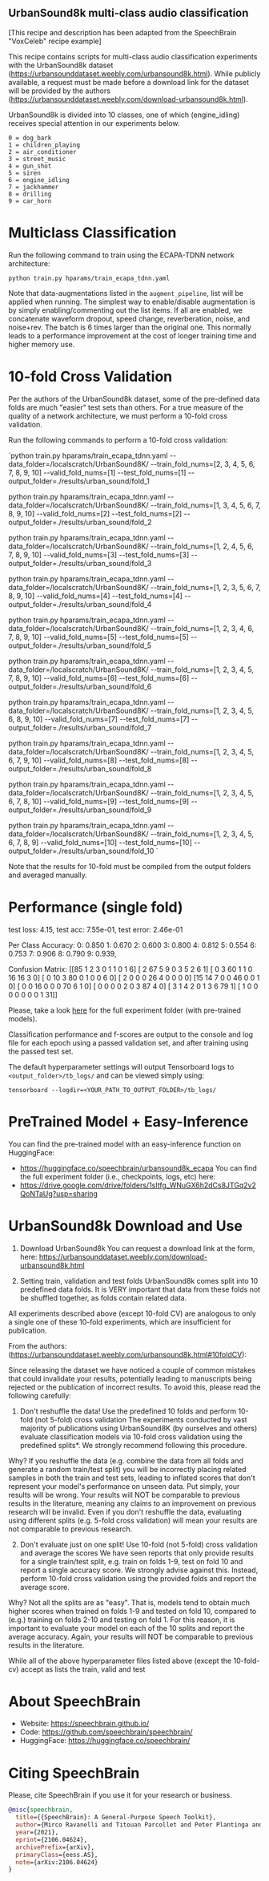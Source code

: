## UrbanSound8k  multi-class audio classification

[This recipe and description has been adapted from the SpeechBrain "VoxCeleb" recipe example]

This recipe contains scripts for multi-class audio classification experiments with the UrbanSound8k dataset (https://urbansounddataset.weebly.com/urbansound8k.html). While publicly available, a request must be made before a download link for the dataset will be provided by the authors (https://urbansounddataset.weebly.com/download-urbansound8k.html).

UrbanSound8k is divided into 10 classes, one of which (engine_idling) receives special attention in our experiments below.

```
0 = dog_bark
1 = children_playing
2 = air_conditioner
3 = street_music
4 = gun_shot
5 = siren
6 = engine_idling
7 = jackhammer
8 = drilling
9 = car_horn
```

# Multiclass Classification

Run the following command to train using the ECAPA-TDNN network architecture:

`python train.py hparams/train_ecapa_tdnn.yaml`

Note that data-augmentations listed in the `augment_pipeline`,  list will be applied when running. The simplest way to enable/disable augmentation is by simply
enabling/commenting out the list items. If all are enabled, we concatenate waveform dropout, speed change, reverberation, noise, and noise+rev. The batch is 6 times larger than the original one. This normally leads to a performance improvement at the cost of longer training time and higher memory use.

# 10-fold Cross Validation
Per the authors of the UrbanSound8k dataset, some of the pre-defined data folds are much "easier" test sets than others. For a true measure of the quality of a network architecture, we must perform a 10-fold cross validation.

Run the following commands to perform a 10-fold cross validation:

`python train.py hparams/train_ecapa_tdnn.yaml --data_folder=/localscratch/UrbanSound8K/ --train_fold_nums=[2, 3, 4, 5, 6, 7, 8, 9, 10] --valid_fold_nums=[1] --test_fold_nums=[1] --output_folder=./results/urban_sound/fold_1

python train.py hparams/train_ecapa_tdnn.yaml --data_folder=/localscratch/UrbanSound8K/ --train_fold_nums=[1, 3, 4, 5, 6, 7, 8, 9, 10] --valid_fold_nums=[2] --test_fold_nums=[2] --output_folder=./results/urban_sound/fold_2

python train.py hparams/train_ecapa_tdnn.yaml --data_folder=/localscratch/UrbanSound8K/ --train_fold_nums=[1, 2, 4, 5, 6, 7, 8, 9, 10] --valid_fold_nums=[3] --test_fold_nums=[3] --output_folder=./results/urban_sound/fold_3

python train.py hparams/train_ecapa_tdnn.yaml --data_folder=/localscratch/UrbanSound8K/ --train_fold_nums=[1, 2, 3, 5, 6, 7, 8, 9, 10] --valid_fold_nums=[4] --test_fold_nums=[4] --output_folder=./results/urban_sound/fold_4

python train.py hparams/train_ecapa_tdnn.yaml --data_folder=/localscratch/UrbanSound8K/ --train_fold_nums=[1, 2, 3, 4, 6, 7, 8, 9, 10] --valid_fold_nums=[5] --test_fold_nums=[5] --output_folder=./results/urban_sound/fold_5

python train.py hparams/train_ecapa_tdnn.yaml --data_folder=/localscratch/UrbanSound8K/ --train_fold_nums=[1, 2, 3, 4, 5, 7, 8, 9, 10] --valid_fold_nums=[6] --test_fold_nums=[6] --output_folder=./results/urban_sound/fold_6

python train.py hparams/train_ecapa_tdnn.yaml --data_folder=/localscratch/UrbanSound8K/ --train_fold_nums=[1, 2, 3, 4, 5, 6, 8, 9, 10] --valid_fold_nums=[7] --test_fold_nums=[7] --output_folder=./results/urban_sound/fold_7

python train.py hparams/train_ecapa_tdnn.yaml --data_folder=/localscratch/UrbanSound8K/ --train_fold_nums=[1, 2, 3, 4, 5, 6, 7, 9, 10] --valid_fold_nums=[8] --test_fold_nums=[8] --output_folder=./results/urban_sound/fold_8

python train.py hparams/train_ecapa_tdnn.yaml --data_folder=/localscratch/UrbanSound8K/ --train_fold_nums=[1, 2, 3, 4, 5, 6, 7, 8, 10] --valid_fold_nums=[9] --test_fold_nums=[9] --output_folder=./results/urban_sound/fold_9

python train.py hparams/train_ecapa_tdnn.yaml --data_folder=/localscratch/UrbanSound8K/ --train_fold_nums=[1, 2, 3, 4, 5, 6, 7, 8, 9] --valid_fold_nums=[10] --test_fold_nums=[10] --output_folder=./results/urban_sound/fold_10
`

Note that the results for 10-fold must be compiled from the output folders and averaged manually.

# Performance (single fold)
test loss: 4.15, test acc: 7.55e-01, test error: 2.46e-01

Per Class Accuracy:
0: 0.850
1: 0.670
2: 0.600
3: 0.800
4: 0.812
5: 0.554
6: 0.753
7: 0.906
8: 0.790
9: 0.939,

 Confusion Matrix:
[[85  1  2  3  0  1  1  0  1  6]
 [ 2 67  5  9  0  3  5  2  6  1]
 [ 0  3 60  1  1  0 16 16  3  0]
 [ 0 10  3 80  0  1  0  0  6  0]
 [ 2  0  0  0 26  4  0  0  0  0]
 [15 14  7  0  0 46  0  0  1  0]
 [ 0  0 16  0  0  0 70  6  1  0]
 [ 0  0  0  0  2  0  3 87  4  0]
 [ 3  1  4  2  0  1  3  6 79  1]
 [ 1  0  0  0  0  0  0  0  1 31]]

Please, take a look [here](https://drive.google.com/drive/folders/1sItfg_WNuGX6h2dCs8JTGq2v2QoNTaUg?usp=sharing) for the full experiment folder (with pre-trained models).


Classification performance and f-scores are output to the console and log file for each epoch using a passed validation set, and after training using the passed test set.

The default hyperparameter settings will output Tensorboard logs to `<output_folder>/tb_logs/` and can be viewed simply using:

 `tensorboard --logdir=<YOUR_PATH_TO_OUTPUT_FOLDER>/tb_logs/`


# PreTrained Model + Easy-Inference
You can find the pre-trained model with an easy-inference function on HuggingFace:
- https://huggingface.co/speechbrain/urbansound8k_ecapa
You can find the full experiment folder (i.e., checkpoints, logs, etc) here:
- https://drive.google.com/drive/folders/1sItfg_WNuGX6h2dCs8JTGq2v2QoNTaUg?usp=sharing



# UrbanSound8k Download and Use

1. Download UrbanSound8k
You can request a download link at the form, here: https://urbansounddataset.weebly.com/download-urbansound8k.html

2. Setting train, validation and test folds
UrbanSound8k comes split into 10 predefined data folds. It is VERY important that data from these folds not be shuffled together, as folds contain related data.

All experiments described above (except 10-fold CV) are analogous to only a single one of these 10-fold experiments, which are insufficient for publication.

From the authors: (https://urbansounddataset.weebly.com/urbansound8k.html#10foldCV):

Since releasing the dataset we have noticed a couple of common mistakes that could invalidate your results, potentially leading to manuscripts being rejected or the publication of incorrect results. To avoid this, please read the following carefully:

1. Don't reshuffle the data! Use the predefined 10 folds and perform 10-fold (not 5-fold) cross validation
The experiments conducted by vast majority of publications using UrbanSound8K (by ourselves and others)  evaluate classification models via 10-fold cross validation using the predefined splits*. We strongly recommend following this procedure.

Why?
If you reshuffle the data (e.g. combine the data from all folds and generate a random train/test split) you will be incorrectly placing related samples in both the train and test sets, leading to inflated scores that don't represent your model's performance on unseen data. Put simply, your results will be wrong.
Your results will NOT be comparable to previous results in the literature, meaning any claims to an improvement on previous research will be invalid. Even if you don't reshuffle the data, evaluating using different splits (e.g. 5-fold cross validation) will mean your results are not comparable to previous research.

2. Don't evaluate just on one split! Use 10-fold (not 5-fold) cross validation and average the scores
We have seen reports that only provide results for a single train/test split, e.g. train on folds 1-9, test on fold 10 and report a single accuracy score. We strongly advise against this. Instead, perform 10-fold cross validation using the provided folds and report the average score.

Why?
Not all the splits are as "easy". That is, models tend to obtain much higher scores when trained on folds 1-9 and tested on fold 10, compared to (e.g.) training on folds 2-10 and testing on fold 1. For this reason, it is important to evaluate your model on each of the 10 splits and report the average accuracy.
Again, your results will NOT be comparable to previous results in the literature.





While all of the above hyperparameter files listed above (except the 10-fold-cv) accept as lists the train, valid and test



# **About SpeechBrain**
- Website: https://speechbrain.github.io/
- Code: https://github.com/speechbrain/speechbrain/
- HuggingFace: https://huggingface.co/speechbrain/


# **Citing SpeechBrain**
Please, cite SpeechBrain if you use it for your research or business.

```bibtex
@misc{speechbrain,
  title={{SpeechBrain}: A General-Purpose Speech Toolkit},
  author={Mirco Ravanelli and Titouan Parcollet and Peter Plantinga and Aku Rouhe and Samuele Cornell and Loren Lugosch and Cem Subakan and Nauman Dawalatabad and Abdelwahab Heba and Jianyuan Zhong and Ju-Chieh Chou and Sung-Lin Yeh and Szu-Wei Fu and Chien-Feng Liao and Elena Rastorgueva and François Grondin and William Aris and Hwidong Na and Yan Gao and Renato De Mori and Yoshua Bengio},
  year={2021},
  eprint={2106.04624},
  archivePrefix={arXiv},
  primaryClass={eess.AS},
  note={arXiv:2106.04624}
}
```
